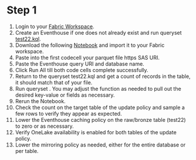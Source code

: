 # Step 1

1. Login to your [Fabric Workspace](https://app.fabric.microsoft.com/).
2. Create an Eventhouse if one does not already exist and run queryset [test22.kql](../queryset/test22.kql).
3. Download the following [Notebook](../notebook/WideFile.py) and import it to your Fabric workspace.
4. Paste into the first codecell your parquet file https SAS URI.
5. Paste the Eventhouse query URI and database name.
6. Click Run All till both code cells complete successfully.
7. Return to the queryset test22.kql and get a count of records in the table, it should match that of your file.
8. Run queryset [](../queryset/function.kql). You may adjust the function as needed to pull out the desired key-value or fields as necessary.
9. Rerun the Notebook.
10. Check the count on the target table of the update policy and sample a few rows to verify they appear as expected.
11. Lower the Eventhouse caching policy on the raw/bronze table (test22) to zero or as necessary.
12. Verify OneLake availability is enabled for both tables of the update policy.
13. Lower the mirroring policy as needed, either for the entire database or per table.
